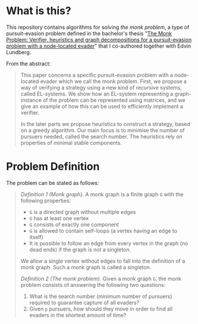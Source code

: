 What is this?
=============

This repository contains algorithms for solving *the monk problem*, a type of pursuit-evasion problem defined in the bachelor's thesis "[The Monk Problem: Verifier, heuristics and graph decompositions for a pursuit-evasion problem with a node-located evader](http://urn.kb.se/resolve?urn=urn:nbn:se:kth:diva-1664425)" that I co-authored together with Edvin Lundberg.

From the abstract:

> This paper concerns a specific pursuit-evasion problem with
a node-located evader which we call the monk problem.
First, we propose a way of verifying a strategy using a new
kind of recursive systems, called EL-systems. We show how
an EL-system representing a graph-instance of the problem
can be represented using matrices, and we give an example
of how this can be used to efficiently implement a verifier.
>
> In the later parts we propose heuristics to construct a
strategy, based on a greedy algorithm. Our main focus is to
minimise the number of pursuers needed, called the search
number. The heuristics rely on properties of minimal stable
components.

Problem Definition
==================

The problem can be stated as follows:

> *Definition 1 (Monk graph)*. A monk graph is a finite graph ``G`` with the following
properties:
> - ``G`` is a directed graph without multiple edges
> - ``G`` has at least one vertex
> - ``G`` consists of exactly one component
> - ``G`` is allowed to contain self-loops (a vertex having an edge to itself)
> - It is possible to follow an edge from every vertex in the graph (no dead ends) if the graph is not a singleton.
>
> We allow a single vertex without edges to fall into the definition of a monk graph. Such a monk graph is called a singleton.
>
> *Definition 2 (The monk problem)*. Given a monk graph ``G``, the monk problem
consists of answering the following two questions:
>
> 1. What is the search number (minimum number of pursuers) required to guarantee capture of all evaders?
> 2. Given ``p`` pursuers, how should they move in order to find all evaders in the shortest amount of time?
